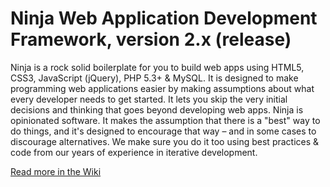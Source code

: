 # Ninja Web Application Development Framework, version 2.x (release)

Ninja is a rock solid boilerplate for you to build web apps using HTML5, CSS3, JavaScript (jQuery), PHP 5.3+ & MySQL. It is designed to make programming web applications easier by making assumptions about what every developer needs to get started. It lets you skip the very initial decisions and thinking that goes beyond developing web apps. Ninja is opinionated software. It makes the assumption that there is a "best" way to do things, and it's designed to encourage that way – and in some cases to discourage alternatives. We make sure you do it too using best practices & code from our years of experience in iterative development.

[Read more in the Wiki](https://github.com/epicwhale/ninja/wiki)